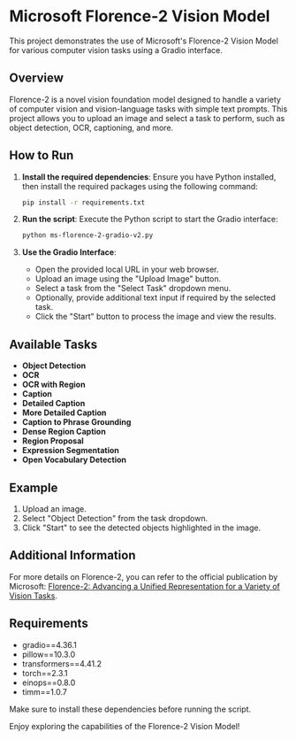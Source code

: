 # Microsoft Florence-2 Vision Model

This project demonstrates the use of Microsoft's Florence-2 Vision Model for various computer vision tasks using a Gradio interface.

## Overview

Florence-2 is a novel vision foundation model designed to handle a variety of computer vision and vision-language tasks with simple text prompts. This project allows you to upload an image and select a task to perform, such as object detection, OCR, captioning, and more.

## How to Run

1. **Install the required dependencies**:
   Ensure you have Python installed, then install the required packages using the following command:
   ```bash
   pip install -r requirements.txt
   ```

2. **Run the script**:
   Execute the Python script to start the Gradio interface:
   ```bash
   python ms-florence-2-gradio-v2.py
   ```

3. **Use the Gradio Interface**:
   - Open the provided local URL in your web browser.
   - Upload an image using the "Upload Image" button.
   - Select a task from the "Select Task" dropdown menu.
   - Optionally, provide additional text input if required by the selected task.
   - Click the "Start" button to process the image and view the results.

## Available Tasks

- **Object Detection**
- **OCR**
- **OCR with Region**
- **Caption**
- **Detailed Caption**
- **More Detailed Caption**
- **Caption to Phrase Grounding**
- **Dense Region Caption**
- **Region Proposal**
- **Expression Segmentation**
- **Open Vocabulary Detection**

## Example

1. Upload an image.
2. Select "Object Detection" from the task dropdown.
3. Click "Start" to see the detected objects highlighted in the image.

## Additional Information

For more details on Florence-2, you can refer to the official publication by Microsoft: [Florence-2: Advancing a Unified Representation for a Variety of Vision Tasks](https://www.microsoft.com/en-us/research/publication/florence-2-advancing-a-unified-representation-for-a-variety-of-vision-tasks/).

## Requirements

- gradio==4.36.1
- pillow==10.3.0
- transformers==4.41.2
- torch==2.3.1
- einops==0.8.0
- timm==1.0.7

Make sure to install these dependencies before running the script.

Enjoy exploring the capabilities of the Florence-2 Vision Model!